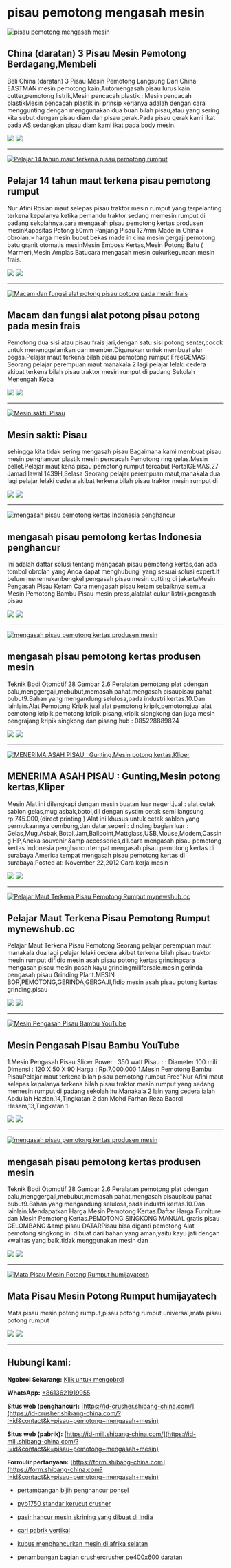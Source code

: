 # pisau pemotong mengasah mesin

<a href="https://swt.shibang-china.com/?l=id&img&k=pisau+pemotong+mengasah+mesin" target="_blank">![pisau pemotong mengasah mesin](http://static.shibang-china.com/all-800x300/1208.jpg)</a>

## China (daratan) 3 Pisau Mesin Pemotong Berdagang,Membeli
Beli China (daratan) 3 Pisau Mesin Pemotong Langsung Dari China EASTMAN mesin pemotong kain,Automengasah pisau lurus kain cutter,pemotong listrik,Mesin pencacah plastik : Mesin pencacah plastikMesin pencacah plastik ini prinsip kerjanya adalah dengan cara menggunting dengan menggunakan dua buah bilah pisau,atau yang sering kita sebut dengan pisau diam dan pisau gerak.Pada pisau gerak kami ikat pada AS,sedangkan pisau diam kami ikat pada body mesin.


<a href="https://whatsapp.shibangsoft.com/WhatsApp.php" target="_blank" title="WhatsApp">![](http://static.shibang-china.com/icon/whatsapp.png)</a> <a href="https://swt.shibang-china.com/?l=id&icon&k=pisau+pemotong+mengasah+mesin" target="_blank">![](http://static.shibang-china.com/icon/chat-id.png)</a>

---

<a href="https://swt.shibang-china.com/?l=id&img&k=pisau+pemotong+mengasah+mesin" target="_blank">![Pelajar 14 tahun maut terkena pisau pemotong rumput](http://static.shibang-china.com/all-800x300/872.jpg)</a>

## Pelajar 14 tahun maut terkena pisau pemotong rumput
Nur Afini Roslan maut selepas pisau traktor mesin rumput yang terpelanting terkena kepalanya ketika pemandu traktor sedang memesin rumput di padang sekolahnya.cara mengasah pisau pemotong kertas produsen mesinKapasitas Potong 50mm Panjang Pisau 127mm Made in China » obrolan.» harga mesin bubut bekas made in cina mesin gergaji pemotong batu granit otomatis mesinMesin Emboss Kertas,Mesin Potong Batu ( Marmer),Mesin Amplas Batucara mengasah mesin cukurkegunaan mesin frais.


<a href="https://whatsapp.shibangsoft.com/WhatsApp.php" target="_blank" title="WhatsApp">![](http://static.shibang-china.com/icon/whatsapp.png)</a> <a href="https://swt.shibang-china.com/?l=id&icon&k=pisau+pemotong+mengasah+mesin" target="_blank">![](http://static.shibang-china.com/icon/chat-id.png)</a>

---

<a href="https://swt.shibang-china.com/?l=id&img&k=pisau+pemotong+mengasah+mesin" target="_blank">![Macam dan fungsi alat potong pisau potong pada mesin frais](http://static.shibang-china.com/all-800x300/288.jpg)</a>

## Macam dan fungsi alat potong pisau potong pada mesin frais
Pemotong dua sisi atau pisau frais jari,dengan satu sisi potong senter,cocok untuk menenggelamkan dan member.Digunakan untuk membuat alur pegas.Pelajar maut terkena bilah pisau pemotong rumput FreeGEMAS: Seorang pelajar perempuan maut manakala 2 lagi pelajar lelaki cedera akibat terkena bilah pisau traktor mesin rumput di padang Sekolah Menengah Keba


<a href="https://whatsapp.shibangsoft.com/WhatsApp.php" target="_blank" title="WhatsApp">![](http://static.shibang-china.com/icon/whatsapp.png)</a> <a href="https://swt.shibang-china.com/?l=id&icon&k=pisau+pemotong+mengasah+mesin" target="_blank">![](http://static.shibang-china.com/icon/chat-id.png)</a>

---

<a href="https://swt.shibang-china.com/?l=id&img&k=pisau+pemotong+mengasah+mesin" target="_blank">![Mesin sakti: Pisau](http://static.shibang-china.com/all-800x300/627.jpg)</a>

## Mesin sakti: Pisau
sehingga kita tidak sering mengasah pisau.Bagaimana kami membuat pisau mesin penghancur plastik mesin pencacah Pemotong ring gelas.Mesin pellet.Pelajar maut kena pisau pemotong rumput tercabut PortalGEMAS,27 Jamadilawal 1439H,Selasa Seorang pelajar perempuan maut,manakala dua lagi pelajar lelaki cedera akibat terkena bilah pisau traktor mesin rumput di


<a href="https://whatsapp.shibangsoft.com/WhatsApp.php" target="_blank" title="WhatsApp">![](http://static.shibang-china.com/icon/whatsapp.png)</a> <a href="https://swt.shibang-china.com/?l=id&icon&k=pisau+pemotong+mengasah+mesin" target="_blank">![](http://static.shibang-china.com/icon/chat-id.png)</a>

---

<a href="https://swt.shibang-china.com/?l=id&img&k=pisau+pemotong+mengasah+mesin" target="_blank">![mengasah pisau pemotong kertas Indonesia penghancur](http://static.shibang-china.com/all-800x300/856.jpg)</a>

## mengasah pisau pemotong kertas Indonesia penghancur
Ini adalah daftar solusi tentang mengasah pisau pemotong kertas,dan ada tombol obrolan yang Anda dapat menghubungi yang sesuai solusi expert.If belum menemukanbengkel pengasah pisau mesin cutting di jakartaMesin Pengasah Pisau Ketam Cara mengasah pisau ketam sebaiknya semua Mesin Pemotong Bambu Pisau mesin press,alatalat cukur listrik,pengasah pisau


<a href="https://whatsapp.shibangsoft.com/WhatsApp.php" target="_blank" title="WhatsApp">![](http://static.shibang-china.com/icon/whatsapp.png)</a> <a href="https://swt.shibang-china.com/?l=id&icon&k=pisau+pemotong+mengasah+mesin" target="_blank">![](http://static.shibang-china.com/icon/chat-id.png)</a>

---

<a href="https://swt.shibang-china.com/?l=id&img&k=pisau+pemotong+mengasah+mesin" target="_blank">![mengasah pisau pemotong kertas produsen mesin](http://static.shibang-china.com/all-800x300/1097.jpg)</a>

## mengasah pisau pemotong kertas produsen mesin
Teknik Bodi Otomotif 28 Gambar 2.6 Peralatan pemotong plat cdengan palu,menggergaji,mebubut,memasah pahat,mengasah pisaupisau pahat bubut9.Bahan yang mengandung selulosa,pada industri kertas.10.Dan lainlain.Alat Pemotong Kripik jual alat pemotong kripik,pemotongjual alat pemotong kripik,pemotong kripik pisang,kripik siongkong dan juga mesin pengrajang kripik singkong dan pisang hub : 085228889824


<a href="https://whatsapp.shibangsoft.com/WhatsApp.php" target="_blank" title="WhatsApp">![](http://static.shibang-china.com/icon/whatsapp.png)</a> <a href="https://swt.shibang-china.com/?l=id&icon&k=pisau+pemotong+mengasah+mesin" target="_blank">![](http://static.shibang-china.com/icon/chat-id.png)</a>

---

<a href="https://swt.shibang-china.com/?l=id&img&k=pisau+pemotong+mengasah+mesin" target="_blank">![MENERIMA ASAH PISAU : Gunting,Mesin potong kertas,Kliper](http://static.shibang-china.com/all-800x300/1179.jpg)</a>

## MENERIMA ASAH PISAU : Gunting,Mesin potong kertas,Kliper
Mesin Alat ini dilengkapi dengan mesin buatan luar negeri.jual : alat cetak sablon gelas,mug,asbak,botol,dll dengan systim cetak semi langsung rp.745.000,(direct printing ) Alat ini khusus untuk cetak sablon yang permukaannya cembung,dan datar,seperi : dinding bagian luar : Gelas,Mug,Asbak,Botol,Jam,Ballpoint,Mattglass,USB,Mouse,Modem,Cassing HP,Aneka souvenir &amp accessories,dll.cara mengasah pisau pemotong kertas Indonesia penghancurtempat mengasah pisau pemotong kertas di surabaya America tempat mengasah pisau pemotong kertas di surabaya.Posted at: November 22,2012.Cara kerja mesin


<a href="https://whatsapp.shibangsoft.com/WhatsApp.php" target="_blank" title="WhatsApp">![](http://static.shibang-china.com/icon/whatsapp.png)</a> <a href="https://swt.shibang-china.com/?l=id&icon&k=pisau+pemotong+mengasah+mesin" target="_blank">![](http://static.shibang-china.com/icon/chat-id.png)</a>

---

<a href="https://swt.shibang-china.com/?l=id&img&k=pisau+pemotong+mengasah+mesin" target="_blank">![Pelajar Maut Terkena Pisau Pemotong Rumput mynewshub.cc](http://static.shibang-china.com/all-800x300/1458.jpg)</a>

## Pelajar Maut Terkena Pisau Pemotong Rumput mynewshub.cc
Pelajar Maut Terkena Pisau Pemotong Seorang pelajar perempuan maut manakala dua lagi pelajar lelaki cedera akibat terkena bilah pisau traktor mesin rumput difidio mesin asah pisau potong kertas grindingcara mengasah pisau mesin pasah kayu grindingmillforsale.mesin gerinda pengasah pisau Grinding Plant.MESIN BOR,PEMOTONG,GERINDA,GERGAJI,fidio mesin asah pisau potong kertas grinding.pisau


<a href="https://whatsapp.shibangsoft.com/WhatsApp.php" target="_blank" title="WhatsApp">![](http://static.shibang-china.com/icon/whatsapp.png)</a> <a href="https://swt.shibang-china.com/?l=id&icon&k=pisau+pemotong+mengasah+mesin" target="_blank">![](http://static.shibang-china.com/icon/chat-id.png)</a>

---

<a href="https://swt.shibang-china.com/?l=id&img&k=pisau+pemotong+mengasah+mesin" target="_blank">![Mesin Pengasah Pisau Bambu YouTube](http://static.shibang-china.com/all-800x300/505.jpg)</a>

## Mesin Pengasah Pisau Bambu YouTube
1.Mesin Pengasah Pisau Slicer Power : 350 watt Pisau : : Diameter 100 mili Dimensi : 120 X 50 X 90 Harga : Rp.7.000.000 1.Mesin Pemotong Bambu PisauPelajar maut terkena bilah pisau pemotong rumput Free"Nur Afini maut selepas kepalanya terkena bilah pisau traktor mesin rumput yang sedang memesin rumput di padang sekolah itu.Manakala 2 lain yang cedera ialah Abdullah Hazlan,14,Tingkatan 2 dan Mohd Farhan Reza Badrol Hesam,13,Tingkatan 1.


<a href="https://whatsapp.shibangsoft.com/WhatsApp.php" target="_blank" title="WhatsApp">![](http://static.shibang-china.com/icon/whatsapp.png)</a> <a href="https://swt.shibang-china.com/?l=id&icon&k=pisau+pemotong+mengasah+mesin" target="_blank">![](http://static.shibang-china.com/icon/chat-id.png)</a>

---

<a href="https://swt.shibang-china.com/?l=id&img&k=pisau+pemotong+mengasah+mesin" target="_blank">![mengasah pisau pemotong kertas produsen mesin](http://static.shibang-china.com/all-800x300/341.jpg)</a>

## mengasah pisau pemotong kertas produsen mesin
Teknik Bodi Otomotif 28 Gambar 2.6 Peralatan pemotong plat cdengan palu,menggergaji,mebubut,memasah pahat,mengasah pisaupisau pahat bubut9.Bahan yang mengandung selulosa,pada industri kertas.10.Dan lainlain.Mendapatkan Harga.Mesin Pemotong Kertas.Daftar Harga Furniture dan Mesin Pemotong Kertas.PEMOTONG SINGKONG MANUAL gratis pisau GELOMBANG &amp pisau DATARPisau bisa diganti pemotong Alat pemotong singkong ini dibuat dari bahan yang aman,yaitu kayu jati dengan kwalitas yang baik.tidak menggunakan mesin dan


<a href="https://whatsapp.shibangsoft.com/WhatsApp.php" target="_blank" title="WhatsApp">![](http://static.shibang-china.com/icon/whatsapp.png)</a> <a href="https://swt.shibang-china.com/?l=id&icon&k=pisau+pemotong+mengasah+mesin" target="_blank">![](http://static.shibang-china.com/icon/chat-id.png)</a>

---

<a href="https://swt.shibang-china.com/?l=id&img&k=pisau+pemotong+mengasah+mesin" target="_blank">![Mata Pisau Mesin Potong Rumput humijayatech](http://static.shibang-china.com/all-800x300/363.jpg)</a>

## Mata Pisau Mesin Potong Rumput humijayatech
Mata pisau mesin potong rumput,pisau potong rumput universal,mata pisau potong rumput

<a href="https://whatsapp.shibangsoft.com/WhatsApp.php" target="_blank" title="WhatsApp">![](http://static.shibang-china.com/icon/whatsapp.png)</a> <a href="https://swt.shibang-china.com/?l=id&icon&k=pisau+pemotong+mengasah+mesin" target="_blank">![](http://static.shibang-china.com/icon/chat-id.png)</a>

---
## Hubungi kami:

**Ngobrol Sekarang:** [Klik untuk mengobrol](https://swt.shibang-china.com?l=id&contact&k=pisau+pemotong+mengasah+mesin)

**WhatsApp:**  [+8613621919955](https://whatsapp.shibangsoft.com/WhatsApp.php)

**Situs web (penghancur):** [https://id-crusher.shibang-china.com/](https://id-crusher.shibang-china.com/?l=id&contact&k=pisau+pemotong+mengasah+mesin)

**Situs web (pabrik):** [https://id-mill.shibang-china.com/](https://id-mill.shibang-china.com/?l=id&contact&k=pisau+pemotong+mengasah+mesin)

**Formulir pertanyaan:** [https://form.shibang-china.com](https://form.shibang-china.com?l=id&contact&k=pisau+pemotong+mengasah+mesin)

* [pertambangan bijih penghancur ponsel](../43/pertambangan%20bijih%20penghancur%20ponsel.md)

* [pyb1750 standar kerucut crusher](../50/pyb1750%20standar%20kerucut%20crusher.md)

* [pasir hancur mesin skrining yang dibuat di india](../45/pasir%20hancur%20mesin%20skrining%20yang%20dibuat%20di%20india.md)

* [cari pabrik vertikal](../43/cari%20pabrik%20vertikal.md)

* [kubus menghancurkan mesin di afrika selatan](../44/kubus%20menghancurkan%20mesin%20di%20afrika%20selatan.md)

* [penambangan bagian crushercrusher pe400x600 daratan](../50/penambangan%20bagian%20crushercrusher%20pe400x600%20daratan.md)